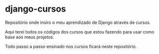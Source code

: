 # django-cursos

Repositório onde insiro o meu aprendizado de Django através de cursos.

Aqui terei todos os códigos dos cursos que estou fazendo para usar como base aos meus projetos.

Todo passo a passo ensinado nos cursos ficará neste repositório.




